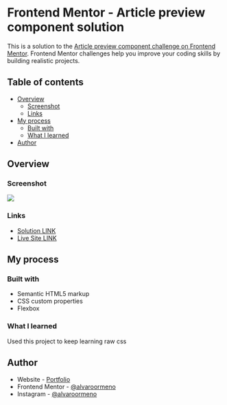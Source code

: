 # Frontend Mentor - Article preview component solution

This is a solution to the [Article preview component challenge on Frontend Mentor](https://www.frontendmentor.io/challenges/article-preview-component-dYBN_pYFT). Frontend Mentor challenges help you improve your coding skills by building realistic projects. 

## Table of contents

- [Overview](#overview)
  - [Screenshot](#screenshot)
  - [Links](#links)
- [My process](#my-process)
  - [Built with](#built-with)
  - [What I learned](#what-i-learned)
- [Author](#author)


## Overview

### Screenshot

![](images/screenshot.png)

### Links

- [Solution LINK](https://www.frontendmentor.io/solutions/article-preview-component-hyR_AXEAdK)
- [Live Site LINK](https://alvaro-frontend-mentor-projects.github.io/article-preview-component/)

## My process

### Built with

- Semantic HTML5 markup
- CSS custom properties
- Flexbox


### What I learned

Used this project to keep learning raw css

## Author

- Website - [Portfolio](https://alvaroormeno.github.io/alvaro-portfolio-v1/)
- Frontend Mentor - [@alvaroormeno](https://www.frontendmentor.io/profile/alvaroormeno)
- Instagram - [@alvaroormeno](https://www.instagram.com/alvaroormeno/)
